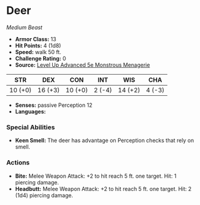 # Deer

*Medium* *Beast*

- **Armor Class:** 13
- **Hit Points:** 4 (1d8)
- **Speed:** walk 50 ft.
- **Challenge Rating:** 0
- **Source:** [Level Up Advanced 5e Monstrous Menagerie](https://www.levelup5e.com)

| STR | DEX | CON | INT | WIS | CHA |
| --- | --- | --- | --- | --- | --- |
| 10 (+0) | 16 (+3) | 10 (+0) | 2 (-4) | 14 (+2) | 4 (-3) |

- **Senses:** passive Perception 12
- **Languages:** 
### Special Abilities
- **Keen Smell:** The deer has advantage on Perception checks that rely on smell.
### Actions
- **Bite:** Melee Weapon Attack: +2 to hit  reach 5 ft.  one target. Hit: 1 piercing damage.
- **Headbutt:** Melee Weapon Attack: +2 to hit  reach 5 ft.  one target. Hit: 2 (1d4) piercing damage.
